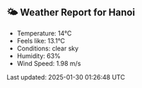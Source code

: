 <!-- WEATHER-START -->
## 🌤 Weather Report for Hanoi

- Temperature: 14°C
- Feels like: 13.1°C
- Conditions: clear sky
- Humidity: 63%
- Wind Speed: 1.98 m/s

Last updated: 2025-01-30 01:26:48 UTC
<!-- WEATHER-END -->
